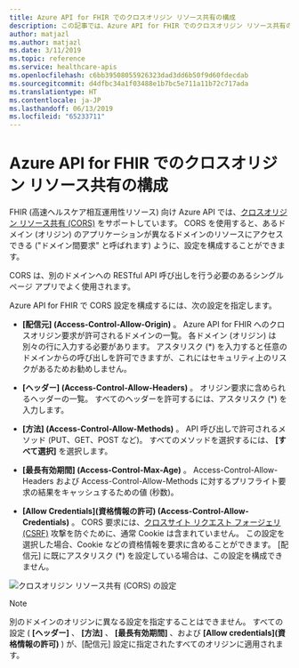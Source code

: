 ```yaml
---
title: Azure API for FHIR でのクロスオリジン リソース共有の構成
description: この記事では、Azure API for FHIR でのクロスオリジン リソース共有の構成方法について説明します
author: matjazl
ms.author: matjazl
ms.date: 3/11/2019
ms.topic: reference
ms.service: healthcare-apis
ms.openlocfilehash: c6bb39508055926323dad3dd6b50f9d60fdecdab
ms.sourcegitcommit: d4dfbc34a1f03488e1b7bc5e711a11b72c717ada
ms.translationtype: HT
ms.contentlocale: ja-JP
ms.lasthandoff: 06/13/2019
ms.locfileid: "65233711"
---
```

# <a name="configure-cross-origin-resource-sharing-in-the-azure-api-for-fhir"></a>Azure API for FHIR でのクロスオリジン リソース共有の構成

FHIR (高速ヘルスケア相互運用性リソース) 向け Azure API では、[クロスオリジン リソース共有 (CORS)](https://wikipedia.org/wiki/Cross-Origin_Resource_Sharing) をサポートしています。 CORS を使用すると、あるドメイン (オリジン) のアプリケーションが異なるドメインのリソースにアクセスできる ("ドメイン間要求" と呼ばれます) ように、設定を構成することができます。

CORS は、別のドメインへの RESTful API 呼び出しを行う必要のあるシングルページ アプリでよく使用されます。

Azure API for FHIR で CORS 設定を構成するには、次の設定を指定します。

- **[配信元] (Access-Control-Allow-Origin)** 。 Azure API for FHIR へのクロスオリジン要求が許可されるドメインの一覧。 各ドメイン (オリジン) は別々の行に入力する必要があります。 アスタリスク (*) を入力すると任意のドメインからの呼び出しを許可できますが、これにはセキュリティ上のリスクがあるためお勧めしません。

- **[ヘッダー] (Access-Control-Allow-Headers)** 。 オリジン要求に含められるヘッダーの一覧。 すべてのヘッダーを許可するには、アスタリスク (*) を入力します。

- **[方法] (Access-Control-Allow-Methods)** 。 API 呼び出しで許可されるメソッド (PUT、GET、POST など)。 すべてのメソッドを選択するには、 **[すべて選択]** を選択します。

- **[最長有効期間] (Access-Control-Max-Age)** 。 Access-Control-Allow-Headers および Access-Control-Allow-Methods に対するプリフライト要求の結果をキャッシュするための値 (秒数)。

- **[Allow Credentials]\(資格情報の許可\) (Access-Control-Allow-Credentials)** 。 CORS 要求には、[クロスサイト リクエスト フォージェリ (CSRF)](https://en.wikipedia.org/wiki/Cross-site_request_forgery) 攻撃を防ぐために、通常 Cookie は含まれていません。 この設定を選択した場合、Cookie などの資格情報を要求に含めることができます。 [配信元] に既にアスタリスク (*) を設定している場合は、この設定を構成できません。

![クロスオリジン リソース共有 (CORS) の設定](media/cors/cors.png)

>[!NOTE]
>別のドメインのオリジンに異なる設定を指定することはできません。 すべての設定 ( **[ヘッダー]** 、 **[方法]** 、 **[最長有効期間]** 、および **[Allow credentials]\(資格情報の許可\)** ) が、[配信元] 設定に指定されたすべてのオリジンに適用されます。